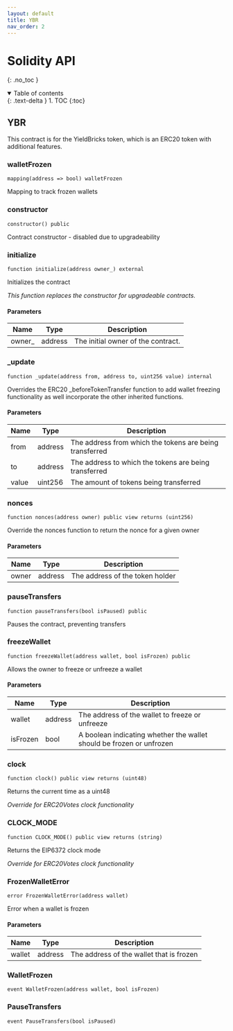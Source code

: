 ```yaml
---
layout: default
title: YBR
nav_order: 2
---
```


# Solidity API
{: .no_toc }

<details open markdown="block">
  <summary>
    Table of contents
  </summary>
  {: .text-delta }
1. TOC
{:toc}
</details>

## YBR

This contract is for the YieldBricks token, which is an ERC20 token with additional features.

### walletFrozen

```solidity
mapping(address => bool) walletFrozen
```

Mapping to track frozen wallets

### constructor

```solidity
constructor() public
```

Contract constructor - disabled due to upgradeability

### initialize

```solidity
function initialize(address owner_) external
```

Initializes the contract

_This function replaces the constructor for upgradeable contracts._

#### Parameters

| Name | Type | Description |
| ---- | ---- | ----------- |
| owner_ | address | The initial owner of the contract. |

### _update

```solidity
function _update(address from, address to, uint256 value) internal
```

Overrides the ERC20 _beforeTokenTransfer function to add wallet freezing functionality
as well incorporate the other inherited functions.

#### Parameters

| Name | Type | Description |
| ---- | ---- | ----------- |
| from | address | The address from which the tokens are being transferred |
| to | address | The address to which the tokens are being transferred |
| value | uint256 | The amount of tokens being transferred |

### nonces

```solidity
function nonces(address owner) public view returns (uint256)
```

Override the nonces function to return the nonce for a given owner

#### Parameters

| Name | Type | Description |
| ---- | ---- | ----------- |
| owner | address | The address of the token holder |

### pauseTransfers

```solidity
function pauseTransfers(bool isPaused) public
```

Pauses the contract, preventing transfers

### freezeWallet

```solidity
function freezeWallet(address wallet, bool isFrozen) public
```

Allows the owner to freeze or unfreeze a wallet

#### Parameters

| Name | Type | Description |
| ---- | ---- | ----------- |
| wallet | address | The address of the wallet to freeze or unfreeze |
| isFrozen | bool | A boolean indicating whether the wallet should be frozen or unfrozen |

### clock

```solidity
function clock() public view returns (uint48)
```

Returns the current time as a uint48

_Override for ERC20Votes clock functionality_

### CLOCK_MODE

```solidity
function CLOCK_MODE() public view returns (string)
```

Returns the EIP6372 clock mode

_Override for ERC20Votes clock functionality_

### FrozenWalletError

```solidity
error FrozenWalletError(address wallet)
```

Error when a wallet is frozen

#### Parameters

| Name | Type | Description |
| ---- | ---- | ----------- |
| wallet | address | The address of the wallet that is frozen |

### WalletFrozen

```solidity
event WalletFrozen(address wallet, bool isFrozen)
```

### PauseTransfers

```solidity
event PauseTransfers(bool isPaused)
```

